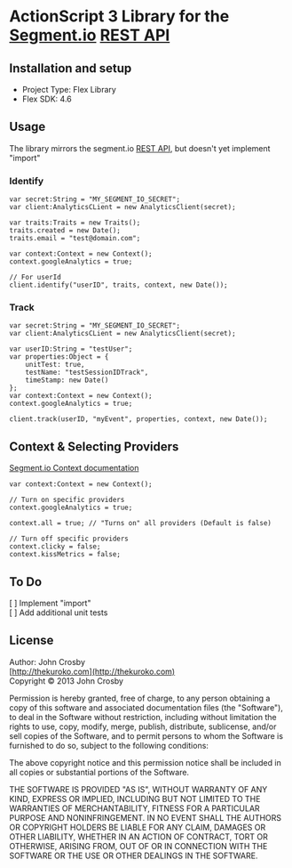 # ActionScript 3 Library for the [Segment.io](http://segment.io) [REST API](https://segment.io/api/rest)

## Installation and setup  
* Project Type: Flex Library
* Flex SDK: 4.6

## Usage  
The library mirrors the segment.io [REST API](https://segment.io/api/rest), but doesn't yet implement "import"

### Identify  
	var secret:String = "MY_SEGMENT_IO_SECRET";
	var client:AnalyticsCLient = new AnalyticsClient(secret);
	
	var traits:Traits = new Traits();
	traits.created = new Date();
	traits.email = "test@domain.com";
	
	var context:Context = new Context();
	context.googleAnalytics = true;
	
	// For userId
	client.identify("userID", traits, context, new Date());

### Track  
	var secret:String = "MY_SEGMENT_IO_SECRET";
	var client:AnalyticsCLient = new AnalyticsClient(secret);
	
	var userID:String = "testUser";
	var properties:Object = {
		unitTest: true,
		testName: "testSessionIDTrack",
		timeStamp: new Date()
	};
	var context:Context = new Context();
	context.googleAnalytics = true;
	
	client.track(userID, "myEvent", properties, context, new Date());

## Context & Selecting Providers 
[Segment.io Context documentation](https://segment.io/docs/methods/identify#choosing-providers)
 
	var context:Context = new Context();

	// Turn on specific providers
	context.googleAnalytics = true;
	
	context.all = true; // "Turns on" all providers (Default is false)
	
	// Turn off specific providers
	context.clicky = false;
	context.kissMetrics = false;

## To Do
[ ] Implement "import"  
[ ] Add additional unit tests  

## License  
Author: John Crosby  
[http://thekuroko.com](http://thekuroko.com)  
Copyright &copy; 2013 John Crosby  

Permission is hereby granted, free of charge, to any person obtaining a copy of this software and associated documentation files (the "Software"), to deal in the Software without restriction, including without limitation the rights to use, copy, modify, merge, publish, distribute, sublicense, and/or sell copies of the Software, and to permit persons to whom the Software is furnished to do so, subject to the following conditions:

The above copyright notice and this permission notice shall be included in all copies or substantial portions of the Software.

THE SOFTWARE IS PROVIDED "AS IS", WITHOUT WARRANTY OF ANY KIND, EXPRESS OR IMPLIED, INCLUDING BUT NOT LIMITED TO THE WARRANTIES OF MERCHANTABILITY, FITNESS FOR A PARTICULAR PURPOSE AND NONINFRINGEMENT. IN NO EVENT SHALL THE AUTHORS OR COPYRIGHT HOLDERS BE LIABLE FOR ANY CLAIM, DAMAGES OR OTHER LIABILITY, WHETHER IN AN ACTION OF CONTRACT, TORT OR OTHERWISE, ARISING FROM, OUT OF OR IN CONNECTION WITH THE SOFTWARE OR THE USE OR OTHER DEALINGS IN THE SOFTWARE.
